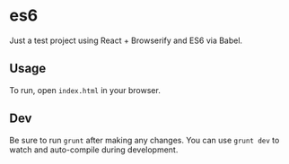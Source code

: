 # es6

Just a test project using React + Browserify and ES6 via Babel.

## Usage

To run, open `index.html` in your browser.

## Dev

Be sure to run `grunt` after making any changes. You can use `grunt dev` to watch and auto-compile during development.
